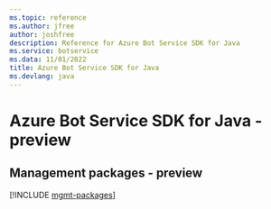 ```yaml
---
ms.topic: reference
ms.author: jfree
author: joshfree
description: Reference for Azure Bot Service SDK for Java
ms.service: botservice
ms.data: 11/01/2022
title: Azure Bot Service SDK for Java
ms.devlang: java
---
```

# Azure Bot Service SDK for Java - preview

## Management packages - preview
[!INCLUDE [mgmt-packages](bot-service-mgmt-index.md)]